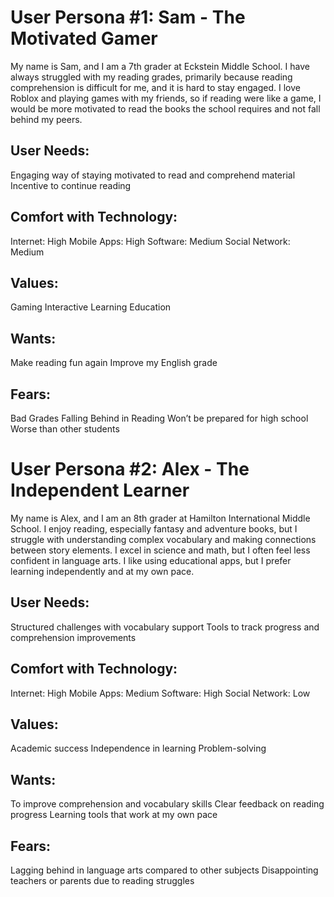 # User Persona #1: Sam - The Motivated Gamer
My name is Sam, and I am a 7th grader at Eckstein Middle School. I have always struggled with my reading grades, primarily because reading comprehension is difficult for me, and it is hard to stay engaged. I love Roblox and playing games with my friends, so if reading were like a game, I would be more motivated to read the books the school requires and not fall behind my peers.

## User Needs:
Engaging way of staying motivated to read and comprehend material
Incentive to continue reading

## Comfort with Technology:
Internet: High
Mobile Apps: High
Software: Medium
Social Network: Medium

## Values:
Gaming
Interactive Learning
Education

## Wants:
Make reading fun again 
Improve my English grade

## Fears:
Bad Grades
Falling Behind in Reading
Won’t be prepared for high school
Worse than other students


# User Persona #2: Alex - The Independent Learner
My name is Alex, and I am an 8th grader at Hamilton International Middle School. I enjoy reading, especially fantasy and adventure books, but I struggle with understanding complex vocabulary and making connections between story elements. I excel in science and math, but I often feel less confident in language arts. I like using educational apps, but I prefer learning independently and at my own pace.

## User Needs:
Structured challenges with vocabulary support
Tools to track progress and comprehension improvements


## Comfort with Technology:
Internet: High
Mobile Apps: Medium
Software: High
Social Network: Low


## Values:
Academic success
Independence in learning
Problem-solving


## Wants:
To improve comprehension and vocabulary skills
Clear feedback on reading progress
Learning tools that work at my own pace


## Fears:
Lagging behind in language arts compared to other subjects
Disappointing teachers or parents due to reading struggles
